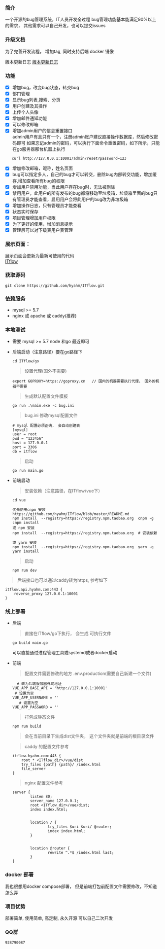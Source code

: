 ### 简介
  一个开源的bug管理系统，IT人员开发全过程
  bug管理功能基本能满足90%以上的需求， 其他需求可以自己开发，也可以提交issues    



### 升级文档

为了完善开发流程， 增加tag, 同时支持后端 docker 镜像

版本更新日志 [版本更新日志](UPDATE.md)



### 功能
- [x] 增加bug，改变bug状态，转交bug 
- [x] 部门管理
- [x] 显示bug列表,搜索、分页
- [x] 用户创建及其操作  
- [x] 上传个人头像  
- [x] 增加邮件通知功能  
- [x] 可以修改邮箱
- [x] 增加admin用户的信息重置接口  
   admin用户有且只有一个，注册admin账户建议直接操作数据库，然后修改密码即可
   如果忘记admin的密码，可以执行下面命令重置密码，如下所示，只能在go服务器那台机器上执行
```
   curl http://127.0.0.1:10001/admin/reset?password=123
```
- [x] 增加修改邮箱，昵称，姓名页面 
- [x] bug可以指定多人，自己的bug才可以转交，删除bug内部转交功能，增加缓存,增加查看所有bug的权限  
- [x] 增加用户禁用功能，当此用户存在bug时，无法被删除  
- [x] 禁用用户，此用户的所有发布的bug都将移动至垃圾箱，垃圾箱里面的bug只有管理员才能查看，启用用户会将此用户的bug改为非垃圾箱  
- [x] 增加操作日志，只有管理员才能查看   
- [x] 状态实时保存 
- [x] 项目管理增加用户权限
- [x] 为了更好的使用，增加消息提示
- [x] 管理层可以对下级表用户表管理

### 展示页面： 
   展示页面会更新为最新可使用的代码  
   [ITflow](http://itflow.hyahm.com "ITflow")  



### 获取源码

```
git clone https://github.com/hyahm/ITflow.git
```



### 依赖服务

- mysql >= 5.7
- nginx 或 apache 或 caddy(推荐)


### 本地测试

- 需要 mysql >= 5.7   node 和go 最近即可

- 后端启动（注意路径）要在go路径下

  ```
  cd ITflow/go
  ```

  > 设置代理(国外不需要)

  ```
  export GOPROXY=https://goproxy.cn   // 国内的机器需要执行代理， 国外的机器不需要
  ```

  > 生成默认配置文件模板   

  ```
  go run .\main.exe -c bug.ini     
  ```

  >  bug.ini 修改mysql配置文件

  ```
  # mysql 配置必须正确， 会自动创建表
  [mysql]
  user = root
  pwd = "123456"
  host = 127.0.0.1
  port = 3306
  db = itflow
  
  ```

  > 启动

  ```
  go run main.go
  ```

- 前端启动

  > 安装依赖（注意路径，在ITflow/vue下）

  ```
  cd vue
  
  优先使用cnpm 安装 https://github.com/hyahm/ITflow/blob/master/README.md
  npm install  --registry=https://registry.npm.taobao.org  cnpm -g
  cnpm install
  或 npm 安装
  npm install  --registry=https://registry.npm.taobao.org  # 安装依赖
  
  或 yarm 安装
  npm install  --registry=https://registry.npm.taobao.org  yarn -g
  yarn install
  ```

  > 启动

  ```
  npm run dev
  ```

> 后端接口也可以通过caddy转为https, 参考如下

```
itflow.api.hyahm.com:443 {
    reverse_proxy 127.0.0.1:10001
}
```



### 线上部署


- 后端

  >  直接在ITflow/go下执行， 会生成 可执行文件

  ```
  go build main.go
  ```

  可以直接通过进程管理工具或systemd或者docker启动

  

- 前端

  > 配置文件需要修改的地方 .env.production(需要自己新建一个文件)

  ```
    # 改为后端服务器外网地址
  VUE_APP_BASE_API = 'http://127.0.0.1:10001'
   # 设置为空
  VUE_APP_USERNAME = '' 
     # 设置为空
  VUE_APP_PASSWORD = ''
  ```

  > 打包成静态文件

  ```
  npm run build
  ```

  > 会在当前目录下生成dist文件夹， 这个文件夹就是前端的根目录文件

  > caddy 的配置文件参考

  ```
  itflow.hyahm.com:443 {
      root * <ITflow_dir>/vue/dist
      try_files {path} {path}/ /index.html
      file_server
  }
  ```

  > nginx 配置文件参考

  ```
  server {
          listen 80;
          server_name 127.0.0.1;
          root <ITflow_dir>/vue/dist;
          index index.html;
  
  
          location / {
                  try_files $uri $uri/ @router;
                  index index.html;
          }
  
  
          location @router {
                  rewrite ^.*$ /index.html last;
          }
  }
  ```




### docker 部署

我也很想用docker compose部署， 但是前端打包前配置文件需要修改，不知道怎么弄

### 项目优势   

 部署简单, 使用简单, 高定制, 永久开源  可以自己二次开发   


### QQ群  
    928790087

